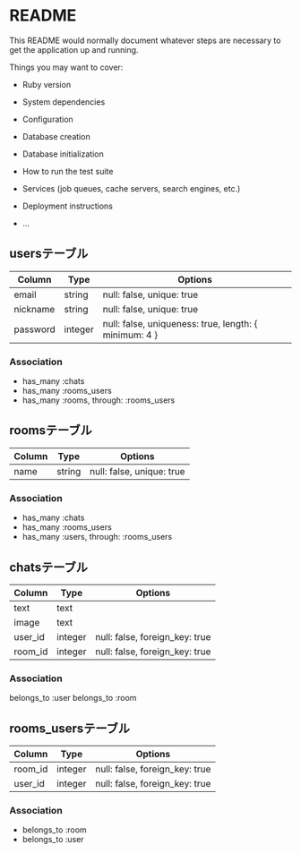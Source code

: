 # README

This README would normally document whatever steps are necessary to get the
application up and running.

Things you may want to cover:

* Ruby version

* System dependencies

* Configuration

* Database creation

* Database initialization

* How to run the test suite

* Services (job queues, cache servers, search engines, etc.)

* Deployment instructions

* ...


## usersテーブル

|Column|Type|Options|
|------|----|-------|
|email|string|null: false, unique: true|
|nickname|string|null: false, unique: true|
|password|integer|null: false, uniqueness: true, length: { minimum: 4 }|

### Association
- has_many :chats
- has_many :rooms_users
- has_many :rooms, through: :rooms_users


## roomsテーブル

|Column|Type|Options|
|------|----|-------|
|name|string|null: false, unique: true|

### Association
- has_many :chats
- has_many :rooms_users
- has_many :users, through: :rooms_users


## chatsテーブル

|Column|Type|Options|
|------|----|-------|
|text|text||
|image|text||
|user_id|integer|null: false, foreign_key: true|
|room_id|integer|null: false, foreign_key: true|

### Association
belongs_to :user
belongs_to :room


## rooms_usersテーブル

|Column|Type|Options|
|------|----|-------|
|room_id|integer|null: false, foreign_key: true|
|user_id|integer|null: false, foreign_key: true|

### Association
- belongs_to :room
- belongs_to :user
